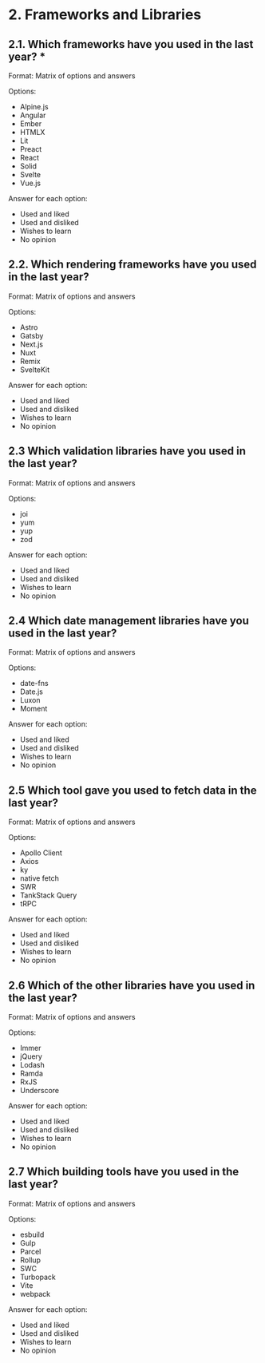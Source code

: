 # 2. Frameworks and Libraries

## 2.1. Which frameworks have you used in the last year? *

Format: Matrix of options and answers

Options:
- Alpine.js
- Angular
- Ember
- HTMLX
- Lit
- Preact
- React
- Solid
- Svelte
- Vue.js

Answer for each option:
- Used and liked
- Used and disliked
- Wishes to learn
- No opinion

## 2.2. Which rendering frameworks have you used in the last year?

Format: Matrix of options and answers

Options:
- Astro
- Gatsby
- Next.js
- Nuxt
- Remix
- SvelteKit

Answer for each option:
- Used and liked
- Used and disliked
- Wishes to learn
- No opinion

## 2.3 Which validation libraries have you used in the last year?

Format: Matrix of options and answers

Options:
- joi
- yum
- yup
- zod

Answer for each option:
- Used and liked
- Used and disliked
- Wishes to learn
- No opinion

## 2.4 Which date management libraries have you used in the last year?

Format: Matrix of options and answers

Options:
- date-fns
- Date.js
- Luxon
- Moment

Answer for each option:
- Used and liked
- Used and disliked
- Wishes to learn
- No opinion

## 2.5 Which tool gave you used to fetch data in the last year?

Format: Matrix of options and answers

Options:
- Apollo Client
- Axios
- ky
- native fetch
- SWR
- TankStack Query
- tRPC

Answer for each option:
- Used and liked
- Used and disliked
- Wishes to learn
- No opinion

## 2.6 Which of the other libraries have you used in the last year?

Format: Matrix of options and answers

Options:
- Immer
- jQuery
- Lodash
- Ramda
- RxJS
- Underscore

Answer for each option:
- Used and liked
- Used and disliked
- Wishes to learn
- No opinion

## 2.7 Which building tools have you used in the last year?

Format: Matrix of options and answers

Options:
- esbuild
- Gulp
- Parcel
- Rollup
- SWC
- Turbopack
- Vite
- webpack

Answer for each option:
- Used and liked
- Used and disliked
- Wishes to learn
- No opinion